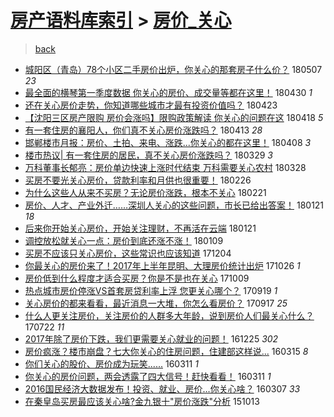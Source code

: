 [房产语料库索引](../../README.md)  > [房价_关心](房价_关心.md)
====
> [back](../README.md)

- [城阳区（青岛）78个小区二手房价出炉，你关心的那套房子什么价？](http://jkwz.applinzi.com/ittc/7100393441940997127.html#%E5%9F%8E%E9%98%B3%E5%8C%BA%EF%BC%88%E9%9D%92%E5%B2%9B%EF%BC%8978%E4%B8%AA%E5%B0%8F%E5%8C%BA%E4%BA%8C%E6%89%8B%E6%88%BF%E4%BB%B7%E5%87%BA%E7%82%89%EF%BC%8C%E4%BD%A0%E5%85%B3%E5%BF%83%E7%9A%84%E9%82%A3%E5%A5%97%E6%88%BF%E5%AD%90%E4%BB%80%E4%B9%88%E4%BB%B7%EF%BC%9F) 180507 *23* 
- [最全面的横琴第一季度数据 你关心的房价、成交量等都在这里！](http://jkwz.applinzi.com/ittc/7097813832582038538.html#%E6%9C%80%E5%85%A8%E9%9D%A2%E7%9A%84%E6%A8%AA%E7%90%B4%E7%AC%AC%E4%B8%80%E5%AD%A3%E5%BA%A6%E6%95%B0%E6%8D%AE+%E4%BD%A0%E5%85%B3%E5%BF%83%E7%9A%84%E6%88%BF%E4%BB%B7%E3%80%81%E6%88%90%E4%BA%A4%E9%87%8F%E7%AD%89%E9%83%BD%E5%9C%A8%E8%BF%99%E9%87%8C%EF%BC%81) 180430 *1* 
- [还在关心房价走势，你知道哪些城市才最有投资价值吗？](http://jkwz.applinzi.com/ittc/7095130835676300299.html#%E8%BF%98%E5%9C%A8%E5%85%B3%E5%BF%83%E6%88%BF%E4%BB%B7%E8%B5%B0%E5%8A%BF%EF%BC%8C%E4%BD%A0%E7%9F%A5%E9%81%93%E5%93%AA%E4%BA%9B%E5%9F%8E%E5%B8%82%E6%89%8D%E6%9C%80%E6%9C%89%E6%8A%95%E8%B5%84%E4%BB%B7%E5%80%BC%E5%90%97%EF%BC%9F) 180423  
- [【沈阳三区房产限购 房价会涨吗】限购政策解读 你关心的问题在这](http://jkwz.applinzi.com/ittc/7093348202222978058.html#%E3%80%90%E6%B2%88%E9%98%B3%E4%B8%89%E5%8C%BA%E6%88%BF%E4%BA%A7%E9%99%90%E8%B4%AD+%E6%88%BF%E4%BB%B7%E4%BC%9A%E6%B6%A8%E5%90%97%E3%80%91%E9%99%90%E8%B4%AD%E6%94%BF%E7%AD%96%E8%A7%A3%E8%AF%BB+%E4%BD%A0%E5%85%B3%E5%BF%83%E7%9A%84%E9%97%AE%E9%A2%98%E5%9C%A8%E8%BF%99) 180418 *5* 
- [有一套住房的襄阳人，你们真不关心房价涨跌吗？](http://jkwz.applinzi.com/ittc/7091400522999530512.html#%E6%9C%89%E4%B8%80%E5%A5%97%E4%BD%8F%E6%88%BF%E7%9A%84%E8%A5%84%E9%98%B3%E4%BA%BA%EF%BC%8C%E4%BD%A0%E4%BB%AC%E7%9C%9F%E4%B8%8D%E5%85%B3%E5%BF%83%E6%88%BF%E4%BB%B7%E6%B6%A8%E8%B7%8C%E5%90%97%EF%BC%9F) 180413 *28* 
- [邯郸楼市月报：房价、土拍、来电、涨跌...你关心的都在这里！](http://jkwz.applinzi.com/ittc/7089632248729175046.html#%E9%82%AF%E9%83%B8%E6%A5%BC%E5%B8%82%E6%9C%88%E6%8A%A5%EF%BC%9A%E6%88%BF%E4%BB%B7%E3%80%81%E5%9C%9F%E6%8B%8D%E3%80%81%E6%9D%A5%E7%94%B5%E3%80%81%E6%B6%A8%E8%B7%8C...%E4%BD%A0%E5%85%B3%E5%BF%83%E7%9A%84%E9%83%BD%E5%9C%A8%E8%BF%99%E9%87%8C%EF%BC%81) 180408 *3* 
- [楼市热议| 有一套住房的居民，真不关心房价涨跌吗？](http://jkwz.applinzi.com/ittc/7085835134479893520.html#%E6%A5%BC%E5%B8%82%E7%83%AD%E8%AE%AE%7C+%E6%9C%89%E4%B8%80%E5%A5%97%E4%BD%8F%E6%88%BF%E7%9A%84%E5%B1%85%E6%B0%91%EF%BC%8C%E7%9C%9F%E4%B8%8D%E5%85%B3%E5%BF%83%E6%88%BF%E4%BB%B7%E6%B6%A8%E8%B7%8C%E5%90%97%EF%BC%9F) 180329 *3* 
- [万科董事长郁亮：房价单边快速上涨时代结束 万科需要关心农村](http://jkwz.applinzi.com/ittc/7085482592700990470.html#%E4%B8%87%E7%A7%91%E8%91%A3%E4%BA%8B%E9%95%BF%E9%83%81%E4%BA%AE%EF%BC%9A%E6%88%BF%E4%BB%B7%E5%8D%95%E8%BE%B9%E5%BF%AB%E9%80%9F%E4%B8%8A%E6%B6%A8%E6%97%B6%E4%BB%A3%E7%BB%93%E6%9D%9F+%E4%B8%87%E7%A7%91%E9%9C%80%E8%A6%81%E5%85%B3%E5%BF%83%E5%86%9C%E6%9D%91) 180328  
- [买房不要光关心房价，贷款利率和月供也很重要！](http://jkwz.applinzi.com/ittc/7074033445900911633.html#%E4%B9%B0%E6%88%BF%E4%B8%8D%E8%A6%81%E5%85%89%E5%85%B3%E5%BF%83%E6%88%BF%E4%BB%B7%EF%BC%8C%E8%B4%B7%E6%AC%BE%E5%88%A9%E7%8E%87%E5%92%8C%E6%9C%88%E4%BE%9B%E4%B9%9F%E5%BE%88%E9%87%8D%E8%A6%81%EF%BC%81) 180226  
- [为什么这些人从来不买房？无论房价涨跌，根本不关心](http://jkwz.applinzi.com/ittc/7072669759466636294.html#%E4%B8%BA%E4%BB%80%E4%B9%88%E8%BF%99%E4%BA%9B%E4%BA%BA%E4%BB%8E%E6%9D%A5%E4%B8%8D%E4%B9%B0%E6%88%BF%EF%BC%9F%E6%97%A0%E8%AE%BA%E6%88%BF%E4%BB%B7%E6%B6%A8%E8%B7%8C%EF%BC%8C%E6%A0%B9%E6%9C%AC%E4%B8%8D%E5%85%B3%E5%BF%83) 180221  
- [房价、人才、产业外迁……深圳人关心的这些问题，市长已给出答案！](http://jkwz.applinzi.com/ittc/7061181192571716614.html#%E6%88%BF%E4%BB%B7%E3%80%81%E4%BA%BA%E6%89%8D%E3%80%81%E4%BA%A7%E4%B8%9A%E5%A4%96%E8%BF%81%E2%80%A6%E2%80%A6%E6%B7%B1%E5%9C%B3%E4%BA%BA%E5%85%B3%E5%BF%83%E7%9A%84%E8%BF%99%E4%BA%9B%E9%97%AE%E9%A2%98%EF%BC%8C%E5%B8%82%E9%95%BF%E5%B7%B2%E7%BB%99%E5%87%BA%E7%AD%94%E6%A1%88%EF%BC%81) 180121 *18* 
- [后来你开始关心房价，开始关注理财，不再活在云端](http://jkwz.applinzi.com/ittc/7061002008780080138.html#%E5%90%8E%E6%9D%A5%E4%BD%A0%E5%BC%80%E5%A7%8B%E5%85%B3%E5%BF%83%E6%88%BF%E4%BB%B7%EF%BC%8C%E5%BC%80%E5%A7%8B%E5%85%B3%E6%B3%A8%E7%90%86%E8%B4%A2%EF%BC%8C%E4%B8%8D%E5%86%8D%E6%B4%BB%E5%9C%A8%E4%BA%91%E7%AB%AF) 180121  
- [调控放松就关心一点：房价到底还涨不涨！](http://jkwz.applinzi.com/ittc/7056638252876825617.html#%E8%B0%83%E6%8E%A7%E6%94%BE%E6%9D%BE%E5%B0%B1%E5%85%B3%E5%BF%83%E4%B8%80%E7%82%B9%EF%BC%9A%E6%88%BF%E4%BB%B7%E5%88%B0%E5%BA%95%E8%BF%98%E6%B6%A8%E4%B8%8D%E6%B6%A8%EF%BC%81) 180109  
- [买房不应该只关心房价，这些常识也应该知道](http://jkwz.applinzi.com/ittc/7043329334419391504.html#%E4%B9%B0%E6%88%BF%E4%B8%8D%E5%BA%94%E8%AF%A5%E5%8F%AA%E5%85%B3%E5%BF%83%E6%88%BF%E4%BB%B7%EF%BC%8C%E8%BF%99%E4%BA%9B%E5%B8%B8%E8%AF%86%E4%B9%9F%E5%BA%94%E8%AF%A5%E7%9F%A5%E9%81%93) 171204  
- [你最关心的房价来了！2017年上半年昆明、大理房价统计出炉](http://jkwz.applinzi.com/ittc/7028821558703948816.html#%E4%BD%A0%E6%9C%80%E5%85%B3%E5%BF%83%E7%9A%84%E6%88%BF%E4%BB%B7%E6%9D%A5%E4%BA%86%EF%BC%812017%E5%B9%B4%E4%B8%8A%E5%8D%8A%E5%B9%B4%E6%98%86%E6%98%8E%E3%80%81%E5%A4%A7%E7%90%86%E6%88%BF%E4%BB%B7%E7%BB%9F%E8%AE%A1%E5%87%BA%E7%82%89) 171026 *1* 
- [房价低到什么程度才适合买房？你是不是也在关心](http://jkwz.applinzi.com/ittc/7022443696262480913.html#%E6%88%BF%E4%BB%B7%E4%BD%8E%E5%88%B0%E4%BB%80%E4%B9%88%E7%A8%8B%E5%BA%A6%E6%89%8D%E9%80%82%E5%90%88%E4%B9%B0%E6%88%BF%EF%BC%9F%E4%BD%A0%E6%98%AF%E4%B8%8D%E6%98%AF%E4%B9%9F%E5%9C%A8%E5%85%B3%E5%BF%83) 171009  
- [热点城市房价停涨VS首套房贷利率上浮 您更关心哪个？](http://jkwz.applinzi.com/ittc/7015023904048022544.html#%E7%83%AD%E7%82%B9%E5%9F%8E%E5%B8%82%E6%88%BF%E4%BB%B7%E5%81%9C%E6%B6%A8VS%E9%A6%96%E5%A5%97%E6%88%BF%E8%B4%B7%E5%88%A9%E7%8E%87%E4%B8%8A%E6%B5%AE+%E6%82%A8%E6%9B%B4%E5%85%B3%E5%BF%83%E5%93%AA%E4%B8%AA%EF%BC%9F) 170919 *1* 
- [关心房价的都来看看，最近消息一大堆，你怎么看房价？](http://jkwz.applinzi.com/ittc/7014155252906066960.html#%E5%85%B3%E5%BF%83%E6%88%BF%E4%BB%B7%E7%9A%84%E9%83%BD%E6%9D%A5%E7%9C%8B%E7%9C%8B%EF%BC%8C%E6%9C%80%E8%BF%91%E6%B6%88%E6%81%AF%E4%B8%80%E5%A4%A7%E5%A0%86%EF%BC%8C%E4%BD%A0%E6%80%8E%E4%B9%88%E7%9C%8B%E6%88%BF%E4%BB%B7%EF%BC%9F) 170917 *25* 
- [什么人更关注房价，关注房价的人群多大年龄，说到房价人们最关心什么？](http://jkwz.applinzi.com/ittc/6993150301421700113.html#%E4%BB%80%E4%B9%88%E4%BA%BA%E6%9B%B4%E5%85%B3%E6%B3%A8%E6%88%BF%E4%BB%B7%EF%BC%8C%E5%85%B3%E6%B3%A8%E6%88%BF%E4%BB%B7%E7%9A%84%E4%BA%BA%E7%BE%A4%E5%A4%9A%E5%A4%A7%E5%B9%B4%E9%BE%84%EF%BC%8C%E8%AF%B4%E5%88%B0%E6%88%BF%E4%BB%B7%E4%BA%BA%E4%BB%AC%E6%9C%80%E5%85%B3%E5%BF%83%E4%BB%80%E4%B9%88%EF%BC%9F) 170722 *11* 
- [2017年除了房价下跌，我们更需要关心就业的问题！](http://jkwz.applinzi.com/ittc/6915718027277763588.html#2017%E5%B9%B4%E9%99%A4%E4%BA%86%E6%88%BF%E4%BB%B7%E4%B8%8B%E8%B7%8C%EF%BC%8C%E6%88%91%E4%BB%AC%E6%9B%B4%E9%9C%80%E8%A6%81%E5%85%B3%E5%BF%83%E5%B0%B1%E4%B8%9A%E7%9A%84%E9%97%AE%E9%A2%98%EF%BC%81) 161225 *302* 
- [房价疯涨？楼市崩盘？七大你关心的住房问题，住建部这样说...](http://jkwz.applinzi.com/ittc/6809801908462027780.html#%E6%88%BF%E4%BB%B7%E7%96%AF%E6%B6%A8%EF%BC%9F%E6%A5%BC%E5%B8%82%E5%B4%A9%E7%9B%98%EF%BC%9F%E4%B8%83%E5%A4%A7%E4%BD%A0%E5%85%B3%E5%BF%83%E7%9A%84%E4%BD%8F%E6%88%BF%E9%97%AE%E9%A2%98%EF%BC%8C%E4%BD%8F%E5%BB%BA%E9%83%A8%E8%BF%99%E6%A0%B7%E8%AF%B4...) 160315 *8* 
- [你们关心的股价、房价成为玩笑......](http://jkwz.applinzi.com/ittc/6808329394829394948.html#%E4%BD%A0%E4%BB%AC%E5%85%B3%E5%BF%83%E7%9A%84%E8%82%A1%E4%BB%B7%E3%80%81%E6%88%BF%E4%BB%B7%E6%88%90%E4%B8%BA%E7%8E%A9%E7%AC%91......) 160311 *1* 
- [你关心的房价问题，两会透露了四大信号！赶快看看！](http://jkwz.applinzi.com/ittc/6808241729920566277.html#%E4%BD%A0%E5%85%B3%E5%BF%83%E7%9A%84%E6%88%BF%E4%BB%B7%E9%97%AE%E9%A2%98%EF%BC%8C%E4%B8%A4%E4%BC%9A%E9%80%8F%E9%9C%B2%E4%BA%86%E5%9B%9B%E5%A4%A7%E4%BF%A1%E5%8F%B7%EF%BC%81%E8%B5%B6%E5%BF%AB%E7%9C%8B%E7%9C%8B%EF%BC%81) 160311 *1* 
- [2016国民经济大数据发布！投资、就业、房价...你关心啥？](http://jkwz.applinzi.com/ittc/6806750658245952517.html#2016%E5%9B%BD%E6%B0%91%E7%BB%8F%E6%B5%8E%E5%A4%A7%E6%95%B0%E6%8D%AE%E5%8F%91%E5%B8%83%EF%BC%81%E6%8A%95%E8%B5%84%E3%80%81%E5%B0%B1%E4%B8%9A%E3%80%81%E6%88%BF%E4%BB%B7...%E4%BD%A0%E5%85%B3%E5%BF%83%E5%95%A5%EF%BC%9F) 160307 *33* 
- [在秦皇岛买房最应该关心啥?金九银十&quot;房价涨跌&quot;分析](http://jkwz.applinzi.com/ittc/6752594621706568708.html#%E5%9C%A8%E7%A7%A6%E7%9A%87%E5%B2%9B%E4%B9%B0%E6%88%BF%E6%9C%80%E5%BA%94%E8%AF%A5%E5%85%B3%E5%BF%83%E5%95%A5%3F%E9%87%91%E4%B9%9D%E9%93%B6%E5%8D%81%26quot%3B%E6%88%BF%E4%BB%B7%E6%B6%A8%E8%B7%8C%26quot%3B%E5%88%86%E6%9E%90) 151013  
